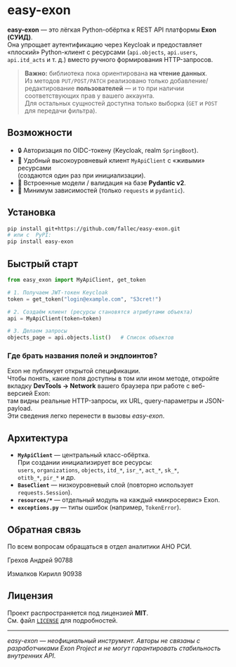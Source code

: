 # easy-exon

**easy-exon** — это лёгкая Python-обёртка к REST API платформы **Exon (СУИД)**.  
Она упрощает аутентификацию через Keycloak и предоставляет «плоский» Python-клиент
с ресурсами (`api.objects`, `api.users`, `api.itd_acts` и т. д.) вместо ручного
формирования HTTP-запросов.

> **Важно:** библиотека пока ориентирована **на чтение данных**.  
> Из методов `PUT/POST/PATCH` реализовано только добавление/редактирование
> **пользователей** — и то при наличии соответствующих прав у вашего аккаунта.  
> Для остальных сущностей доступна только выборка (`GET` и `POST` для передачи фильтра).

## Возможности

* 🔒 Авторизация по OIDC-токену (Keycloak, realm `SpringBoot`).  
* 🚀 Удобный высокоуровневый клиент `MyApiClient` с «живыми» ресурсами  
  (создаются один раз при инициализации).  
* 📝 Встроенные модели / валидация на базе **Pydantic v2**.  
* 🐍 Минимум зависимостей (только `requests` и `pydantic`).

## Установка

```bash
pip install git+https://github.com/fallec/easy-exon.git
# или с  PyPI:
pip install easy-exon
```

## Быстрый старт

```python
from easy_exon import MyApiClient, get_token

# 1. Получаем JWT-токен Keycloak
token = get_token("login@example.com", "S3cret!")

# 2. Создаём клиент (ресурсы становятся атрибутами объекта)
api = MyApiClient(token=token)

# 3. Делаем запросы
objects_page = api.objects.list()   # Список объектов
```

### Где брать названия полей и эндпоинтов?

Exon не публикует открытой спецификации.  
Чтобы понять, какие поля доступны в том или ином методе, откройте
вкладку **DevTools → Network** вашего браузера при работе с веб-версией Exon:  
там видны реальные HTTP-запросы, их URL, query-параметры и JSON-payload.  
Эти сведения легко перенести в вызовы *easy-exon*.

## Архитектура

* **`MyApiClient`** — центральный класс-обёртка.  
  При создании инициализирует все ресурсы:  
  `users`, `organizations`, `objects`, `itd_*`, `isr_*`, `act_*`, `sk_*`,  
  `otitb_*`, `pir_*` и др.
* **`BaseClient`** — низкоуровневый слой (повторно использует `requests.Session`).
* **`resources/*`** — отдельный модуль на каждый «микросервис» Exon.
* **`exceptions.py`** — типы ошибок (например, `TokenError`).

## Обратная связь

По всем вопросам обращаться в отдел аналитики АНО РСИ.

Грехов Андрей 90788

Измалков Кирилл 90938



## Лицензия

Проект распространяется под лицензией **MIT**.  
См. файл [`LICENSE`](LICENSE) для подробностей.

---

*easy-exon — неофициальный инструмент. Авторы не связаны с разработчиками
Exon Project и не могут гарантировать стабильность внутренних API.*
